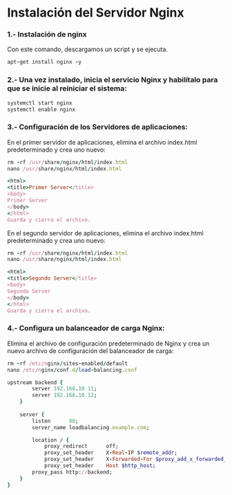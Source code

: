 # Instalación del Servidor Nginx 
### 1.- Instalación de nginx
Con este comando, descargamos un script y se ejecuta.
``` ruby 
apt-get install nginx -y 
```
### 2.- Una vez instalado, inicia el servicio Nginx y habilítalo para que se inicie al reiniciar el sistema:

``` ruby 
systemctl start nginx
systemctl enable nginx
```

### 3.- Configuración de los Servidores de aplicaciones:
En el primer servidor de aplicaciones, elimina el archivo index.html predeterminado y crea uno nuevo:

``` ruby 
rm -rf /usr/share/nginx/html/index.html
nano /usr/share/nginx/html/index.html

<html>
<title>Primer Server</title>
<body>
Primer Server
</body>
</html>
Guarda y cierra el archivo.
```
En el segundo servidor de aplicaciones, elimina el archivo index.html predeterminado y crea uno nuevo:
``` ruby 
rm -rf /usr/share/nginx/html/index.html
nano /usr/share/nginx/html/index.html

<html>
<title>Segundo Server</title>
<body>
Segundo Server
</body>
</html>
Guarda y cierra el archivo.
```
### 4.- Configura un balanceador de carga Nginx:
Elimina el archivo de configuración predeterminado de Nginx y crea un nuevo archivo de configuración del balanceador de carga:
``` ruby 
rm -rf /etc/nginx/sites-enabled/default 
nano /etc/nginx/conf.d/load-balancing.conf

upstream backend {
        server 192.168.10.11;
        server 192.168.10.12;
    }
	
    server {
        listen      80;
        server_name loadbalancing.example.com;

        location / {
	        proxy_redirect      off;
	        proxy_set_header    X-Real-IP $remote_addr;
	        proxy_set_header    X-Forwarded-For $proxy_add_x_forwarded_for;
	        proxy_set_header    Host $http_host;
		proxy_pass http://backend;
	}
}
```
